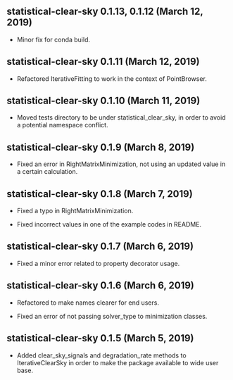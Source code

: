 ## statistical-clear-sky 0.1.13, 0.1.12 (March 12, 2019) ##

* Minor fix for conda build.

## statistical-clear-sky 0.1.11 (March 12, 2019) ##

* Refactored IterativeFitting to work in the context of PointBrowser.

## statistical-clear-sky 0.1.10 (March 11, 2019) ##

* Moved tests directory to be under statistical_clear_sky, in order to avoid a potential namespace conflict.

## statistical-clear-sky 0.1.9 (March 8, 2019) ##

* Fixed an error in RightMatrixMinimization, not using an updated value in a certain calculation.

## statistical-clear-sky 0.1.8 (March 7, 2019) ##

* Fixed a typo in RightMatrixMinimization.

* Fixed incorrect values in one of the example codes in README.

## statistical-clear-sky 0.1.7 (March 6, 2019) ##

* Fixed a minor error related to property decorator usage.

## statistical-clear-sky 0.1.6 (March 6, 2019) ##

* Refactored to make names clearer for end users.

* Fixed an error of not passing solver_type to minimization classes.

## statistical-clear-sky 0.1.5 (March 5, 2019) ##

* Added clear_sky_signals and degradation_rate methods to IterativeClearSky in order to make the package available to wide user base.
